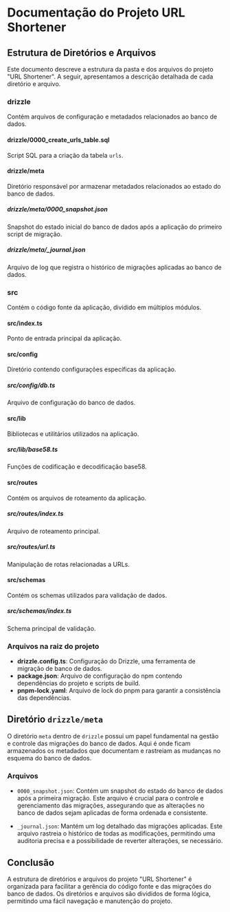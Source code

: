# Documentação do Projeto URL Shortener

## Estrutura de Diretórios e Arquivos

Este documento descreve a estrutura da pasta e dos arquivos do projeto "URL Shortener". A seguir, apresentamos a descrição detalhada de cada diretório e arquivo.

### drizzle

Contém arquivos de configuração e metadados relacionados ao banco de dados.

#### drizzle/0000_create_urls_table.sql

Script SQL para a criação da tabela `urls`.

#### drizzle/meta

Diretório responsável por armazenar metadados relacionados ao estado do banco de dados.

##### drizzle/meta/0000_snapshot.json

Snapshot do estado inicial do banco de dados após a aplicação do primeiro script de migração.

##### drizzle/meta/_journal.json

Arquivo de log que registra o histórico de migrações aplicadas ao banco de dados.

### src

Contém o código fonte da aplicação, dividido em múltiplos módulos.

#### src/index.ts

Ponto de entrada principal da aplicação.

#### src/config

Diretório contendo configurações específicas da aplicação.

##### src/config/db.ts

Arquivo de configuração do banco de dados.

#### src/lib

Bibliotecas e utilitários utilizados na aplicação.

##### src/lib/base58.ts

Funções de codificação e decodificação base58.

#### src/routes

Contém os arquivos de roteamento da aplicação.

##### src/routes/index.ts

Arquivo de roteamento principal.

##### src/routes/url.ts

Manipulação de rotas relacionadas a URLs.

#### src/schemas

Contém os schemas utilizados para validação de dados.

##### src/schemas/index.ts

Schema principal de validação.

### Arquivos na raiz do projeto

- **drizzle.config.ts**: Configuração do Drizzle, uma ferramenta de migração de banco de dados.
- **package.json**: Arquivo de configuração do npm contendo dependências do projeto e scripts de build.
- **pnpm-lock.yaml**: Arquivo de lock do pnpm para garantir a consistência das dependências.

## Diretório `drizzle/meta`

O diretório `meta` dentro de `drizzle` possui um papel fundamental na gestão e controle das migrações do banco de dados. Aqui é onde ficam armazenados os metadados que documentam e rastreiam as mudanças no esquema do banco de dados.

### Arquivos

- `0000_snapshot.json`: Contém um snapshot do estado do banco de dados após a primeira migração. Este arquivo é crucial para o controle e gerenciamento das migrações, assegurando que as alterações no banco de dados sejam aplicadas de forma ordenada e consistente.
  
- `_journal.json`: Mantém um log detalhado das migrações aplicadas. Este arquivo rastreia o histórico de todas as modificações, permitindo uma auditoria precisa e a possibilidade de reverter alterações, se necessário.

## Conclusão

A estrutura de diretórios e arquivos do projeto "URL Shortener" é organizada para facilitar a gerência do código fonte e das migrações do banco de dados. Os diretórios e arquivos são divididos de forma lógica, permitindo uma fácil navegação e manutenção do projeto.